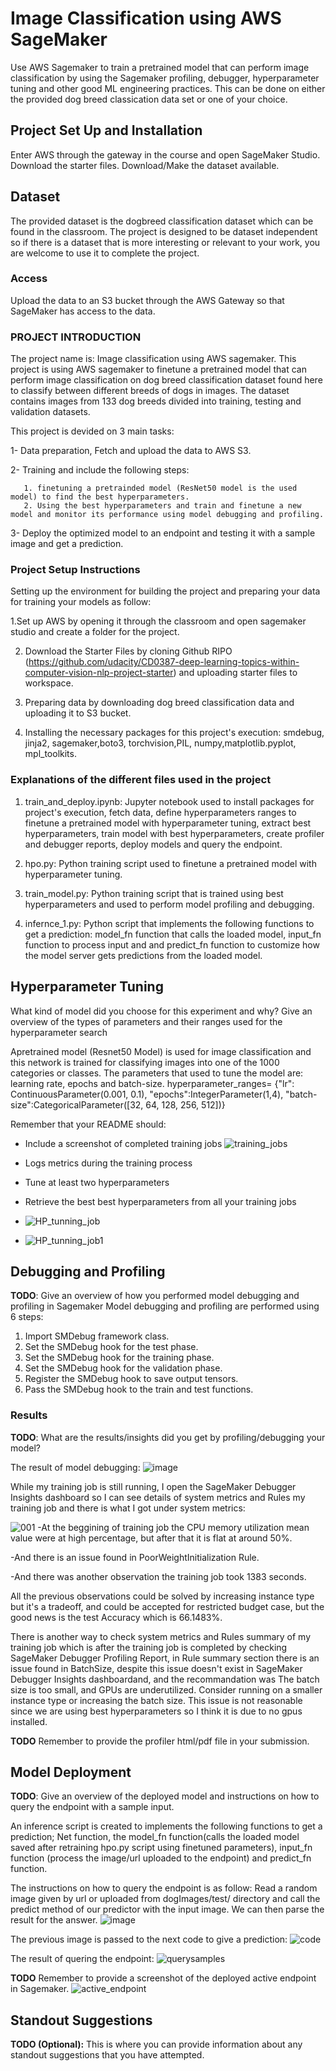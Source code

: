 # Image Classification using AWS SageMaker

Use AWS Sagemaker to train a pretrained model that can perform image classification by using the Sagemaker profiling, debugger, hyperparameter tuning and other good ML engineering practices. This can be done on either the provided dog breed classication data set or one of your choice.

## Project Set Up and Installation
Enter AWS through the gateway in the course and open SageMaker Studio. 
Download the starter files.
Download/Make the dataset available. 

## Dataset
The provided dataset is the dogbreed classification dataset which can be found in the classroom.
The project is designed to be dataset independent so if there is a dataset that is more interesting or relevant to your work, you are welcome to use it to complete the project.

### Access
Upload the data to an S3 bucket through the AWS Gateway so that SageMaker has access to the data. 

### PROJECT INTRODUCTION
The project name is: Image classification using AWS sagemaker. This project is using AWS sagemaker to finetune a pretrained model that can perform image classification
on dog breed classification dataset found here  to classify between different breeds of dogs in images. The dataset contains images from 133 dog breeds divided into training, testing and validation datasets.

This project is devided on 3 main tasks:

1- Data preparation, Fetch and upload the data to AWS S3.

2- Training and include the following steps:

       1. finetuning a pretrainded model (ResNet50 model is the used model) to find the best hyperparameters.
       2. Using the best hyperparameters and train and finetune a new model and monitor its performance using model debugging and profiling.
       
3- Deploy the optimized model to an endpoint and testing it with a sample image and get a prediction.



### Project Setup Instructions
Setting up the environment for building the project and preparing your data for training your models as follow:

1.Set up AWS by opening it through the classroom and open sagemaker studio and create a folder for the project.

2. Download the Starter Files by cloning Github RIPO (https://github.com/udacity/CD0387-deep-learning-topics-within-computer-vision-nlp-project-starter) and uploading starter files to workspace.

3. Preparing data by downloading dog breed classification data and uploading it to S3 bucket.

4. Installing the necessary packages  for this project's execution: smdebug, jinja2, sagemaker,boto3, torchvision,PIL, numpy,matplotlib.pyplot, mpl_toolkits.
   


### Explanations of the different files used in the project

1. train_and_deploy.ipynb: Jupyter notebook used to install packages for project's execution, fetch data, define hyperparameters ranges to finetune a pretrained model    with hyperparameter tuning, extract best hyperparameters, train model with best hyperparameters,  create profiler and debugger reports, deploy models and query the    endpoint.

2. hpo.py: Python training script used to finetune a pretrained model with hyperparameter tuning.

3. train_model.py: Python training script that is trained using best hyperparameters and used to perform model profiling and debugging.

4. infernce_1.py: Python script that implements the following functions to  get a prediction: model_fn function that calls the loaded model, input_fn function to      process input and  and predict_fn function to customize how the model server gets predictions from the loaded model.







## Hyperparameter Tuning
What kind of model did you choose for this experiment and why? Give an overview of the types of parameters and their ranges used for the hyperparameter search

Apretrained model (Resnet50 Model) is used for image classification and this network is trained for classifying images into one of the 1000 categories or classes. 
The parameters that used to tune the model are: learning rate, epochs and batch-size. 
hyperparameter_ranges= {"lr": ContinuousParameter(0.001, 0.1),
                        "epochs":IntegerParameter(1,4),
                        "batch-size":CategoricalParameter([32, 64, 128, 256, 512])}
                        

Remember that your README should:
- Include a screenshot of completed training jobs
![training_jobs](https://user-images.githubusercontent.com/81697137/226155910-e816f388-725f-40fe-9ac6-bbc28c7fbf85.png)

- Logs metrics during the training process
- Tune at least two hyperparameters
- Retrieve the best best hyperparameters from all your training jobs
- ![HP_tunning_job](https://user-images.githubusercontent.com/81697137/226155945-86d2d02b-1fbb-4c69-af91-d00ecdd00271.png)
- ![HP_tunning_job1](https://user-images.githubusercontent.com/81697137/226157196-c43b5703-7294-4afe-8612-906d3e2d7837.png)




## Debugging and Profiling
**TODO**: Give an overview of how you performed model debugging and profiling in Sagemaker
Model debugging and profiling are performed using 6 steps:
 1. Import SMDebug framework class.
 2. Set the SMDebug hook for the test phase.
 3. Set the SMDebug hook for the training phase.
 4. Set the SMDebug hook for the validation phase.
 5. Register the SMDebug hook to save output tensors.
 6. Pass the SMDebug hook to the train and test functions.

### Results
**TODO**: What are the results/insights did you get by profiling/debugging your model?

The result of model debugging:
![image](https://user-images.githubusercontent.com/81697137/227808204-037cb10e-6339-4750-b42d-3ca8ca428407.png)

While my training job is still running, I open the SageMaker Debugger Insights dashboard so I can see details of system metrics and Rules my training job and there is what I got under system metrics:

![001](https://user-images.githubusercontent.com/81697137/227809053-cec68431-c7b8-4e64-b7af-4df3ea7b7d18.png)
-At the beggining of training job the CPU memory utilization mean value were at high percentage, but after that it is flat at around 50%. 

-And there is an issue found in  PoorWeightInitialization Rule.

-And there was another observation the training job took 1383 seconds.

All the previous observations could be solved by increasing instance type but it's a tradeoff, and could be accepted for restricted budget case, but the good news is the test Accuracy which is 66.1483%.


There is another way to check system metrics and Rules summary of my training job which is after the training job is completed by checking SageMaker Debugger Profiling Report, in Rule summary section there is an issue found in BatchSize, despite this issue doesn't exist in SageMaker Debugger Insights dashboardand, and the recommandation was The batch size is too small, and GPUs are underutilized. Consider running on a smaller instance type or increasing the batch size. This issue is not reasonable since we are using best hyperparameters so I think it is due to no gpus installed.



**TODO** Remember to provide the profiler html/pdf file in your submission.


## Model Deployment
**TODO**: Give an overview of the deployed model and instructions on how to query the endpoint with a sample input.

An inference script is created to implements the following functions to get a prediction; Net function, the model_fn function(calls the loaded model saved after retraining hpo.py script using finetuned parameters), input_fn function (process the image/url uploaded to the endpoint) and predict_fn function.

The instructions on how to query the endpoint is as follow:
Read a random image given by url or uploaded from dogImages/test/ directory and call the predict method of our predictor with the input image. We can then parse the result for the answer.
![image](https://user-images.githubusercontent.com/81697137/226215650-08218eb0-c548-4a86-8fac-93432c78c322.png)


The previous image is passed to the next code to give a prediction:
![code](https://user-images.githubusercontent.com/81697137/227749040-ea394c4b-3b49-410c-86c5-5deb991b275d.png)

The result of quering the endpoint:
![querysamples](https://user-images.githubusercontent.com/81697137/227811899-5bc93a69-76a1-4b6d-8b63-8c183e827d66.png)

 
 

**TODO** Remember to provide a screenshot of the deployed active endpoint in Sagemaker.
![active_endpoint](https://user-images.githubusercontent.com/81697137/226156285-75901835-f9b7-4d99-bf95-43781c15db6a.png)


## Standout Suggestions
**TODO (Optional):** This is where you can provide information about any standout suggestions that you have attempted.
